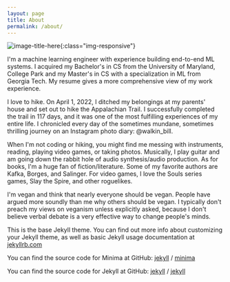 ```yaml
---
layout: page
title: About
permalink: /about/
---
```


![image-title-here](/path/to/image.jpg){:class="img-responsive"}

I'm a machine learning engineer with experience building end-to-end ML systems. I acquired my Bachelor's in CS from the University of Maryland, College Park and my Master's in CS with a specialization in ML from Georgia Tech. My resume gives a more comprehensive view of my work experience.

I love to hike. On April 1, 2022, I ditched my belongings at my parents' house and set out to hike the Appalachian Trail. I successfully completed the trail in 117 days, and it was one of the most fulfilling experiences of my entire life. I chronicled every day of the sometimes mundane, sometimes thrilling journey on an Instagram photo diary: @walkin_bill.

When I'm not coding or hiking, you might find me messing with instruments, reading, playing video games, or taking photos. Musically, I play guitar and am going down the rabbit hole of audio synthesis/audio production. As for books, I'm a huge fan of fiction/literature. Some of my favorite authors are Kafka, Borges, and Salinger. For video games, I love the Souls series games, Slay the Spire, and other roguelikes.

I'm vegan and think that nearly everyone should be vegan. People have argued more soundly than me why others should be vegan. I typically don't preach my views on veganism unless explicitly asked, because I don't believe verbal debate is a very effective way to change people's minds.


This is the base Jekyll theme. You can find out more info about customizing your Jekyll theme, as well as basic Jekyll usage documentation at [jekyllrb.com](https://jekyllrb.com/)

You can find the source code for Minima at GitHub:
[jekyll][jekyll-organization] /
[minima](https://github.com/jekyll/minima)

You can find the source code for Jekyll at GitHub:
[jekyll][jekyll-organization] /
[jekyll](https://github.com/jekyll/jekyll)


[jekyll-organization]: https://github.com/jekyll
